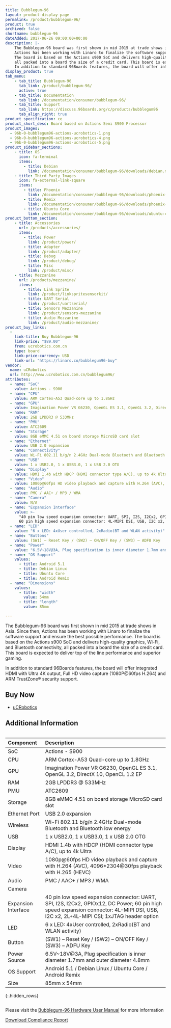 ```yaml
---
title: Bubblegum-96
layout: product-display-page
permalink: /product/bubblegum-96/
product: true
archived: false
shortname: bubblegum-96
dateAdded: 2017-06-26 09:00:00+00:00
description: |-
    The Bubblegum-96 board was first shown in mid 2015 at trade shows in Asia. Since then,
    Actions has been working with Linaro to finalize the software support and ensure the best possible performance.
    The board is based on the Actions s900 SoC and delivers high-quality graphics, Wi-Fi, and Bluetooth® connectivity,
    all packed into a board the size of a credit card. This board is expected to deliver top of the line performance and superior gaming.
    In addition to standard 96Boards features, the board will offer integrated HDMI with Ultra 4K output, Full HD video capture (1080P@60fps H.264) and ARM TrustZone® security support.
display_product: true
tab_menu:
    - tab_title: Bubblegum-96
      tab_link: /product/bubblegum-96/
      active: true
    - tab_title: Documentation
      tab_link: /documentation/consumer/bubblegum-96/
    - tab_title: Support
      tab_link: https://discuss.96boards.org/c/products/bubblegum96
      tab_align_right: true
product_specification: ce
product_short_desc: Board based on Actions Semi S900 Processor
product_images:
  - 96b-0-bubblegum96-actions-ucrobotics-1.png
  - 96b-0-bubblegum96-actions-ucrobotics-4.png
  - 96b-0-bubblegum96-actions-ucrobotics-5.png
product_sidebar_sections:
    - title: OS
      icon: fa-terminal
      items:
        - title: Debian
          link: /documentation/consumer/bubblegum-96/downloads/debian.md.html
    - title: Third Party Images
      icon: fa-external-link-square
      items:
        - title: Phoenix
          link: /documentation/consumer/bubblegum-96/downloads/phoenix-remix.md.html
        - title: Remix
          link: /documentation/consumer/bubblegum-96/downloads/phoenix-remix.md.html
        - title: Ubuntu Core
          link: /documentation/consumer/bubblegum-96/downloads/ubuntu-core.md.html
product_bottom_section:
    - title: Accessories
      url: /products/accessories/
      items:
        - title: Power
          link: /product/power/
        - title: Adapter
          link: /product/adapter/
        - title: Debug
          link: /product/debug/
        - title: Misc
          link: /product/misc/
    - title: Mezzanine
      url: /products/mezzanine/
      items:
        - title: Link Sprite
          link: /product/linkspritesensorkit/
        - title: UART Serial
          link: /product/uartserial/
        - title: Sensors Mezzanine
          link: /product/sensors-mezzanine
        - title: Audio Mezzanine
          link: /product/audio-mezzanine/
product_buy_links:
  -
    link-title: Buy Bubblegum-96
    link-price: "$89.00"
    from: ucrobotics.com.cn
    type: board
    link-price-currency: USD
    link-url: "https://linaro.co/bubblegum96-buy"
vendor:
  name: uCRobotics
  url: http://www.ucrobotics.com.cn/bubblegum96/
attributes:
  - name: "SoC"
    value: Actions - S900
  - name: "CPU"
    value: ARM Cortex-A53 Quad-core up to 1.8GHz
  - name: "GPU"
    value: Imagination Power VR G6230, OpenGL ES 3.1, OpenGL 3.2, DirectX 10, OpenCL 1.2 EP
  - name: "RAM"
    value: 2GB LPDDR3 @ 533MHz
  - name: "PMU"
    value: ATC2609
  - name: "Storage"
    value: 8GB eMMC 4.51 on board storage MicroSD card slot
  - name: "Ethernet"
    value: USB 2.0 expansion
  - name: "Connectivity"
    value: Wi-Fi 802.11 b/g/n 2.4GHz Dual-mode Bluetooth and Bluetooth low energy
  - name: "USB"
    value: 1 x USB2.0, 1 x USB3.0, 1 x USB 2.0 OTG
  - name: "Display"
    value: HDMI 1.4b with HDCP (HDMI connector type A/C), up to 4k Ultra
  - name: "Video"
    value: 1080p@60fps HD video playback and capture with H.264 (AVC), 4096*2304@30fps playback with H.265 (HEVC)
  - name: "Audio"
    value: PMC / AAC+ / MP3 / WMA
  - name: "Camera"
    value: N/A
  - name: "Expansion Interface"
    value: >-
      "40 pin low speed expansion connector: UART, SPI, I2S, I2Cx2, GPIOx12, DC Power;
      60 pin high speed expansion connector: 4L-MIPI DSI, USB, I2C x2, 2L+4L-MIPI CSI; 1xJTAG header option"
  - name: "LED"
    value: "6 x LED: 4xUser controlled, 2xRadio(BT and WLAN activity)"
  - name: "Buttons"
    value: (SW1) – Reset Key / (SW2) – ON/OFF Key / (SW3) – ADFU Key
  - name: "Power"
    value: "6.5V~18V@3A, Plug specification is inner diameter 1.7mm and outer diameter 4.8mm"
  - name: "OS Support"
    values:
      - title: Android 5.1
      - title: Debian Linux
      - title: Ubuntu Core
      - title: Android Remix
  - name: "Dimensions"
    values:
      - title: "width"
        value: 54mm
      - title: "length"
        value: 85mm

---
```

The Bubblegum-96 board was first shown in mid 2015 at trade shows in Asia. Since then,  Actions has been working with Linaro to finalize the software support
and ensure the best possible performance. The board is based on the Actions s900 SoC and delivers high-quality graphics, Wi-Fi, and Bluetooth connectivity, all
packed into a board the size of a credit card. This board is expected to deliver top of the line performance and superior gaming.

In addition to standard 96Boards features, the board will offer integrated HDMI with Ultra 4K output, Full HD video capture (1080P@60fps H.264) and ARM
TrustZone® security support.

## Buy Now

- [uCRobotics](http://linaro.co/bubblegum96-buy)

## Additional Information

<div style="overflow-x:scroll;" markdown="1">

|   Component          |   Description                                                                                          |
|:---------------------|:-------------------------------------------------------------------------------------------------------|
|  SoC                 | Actions - S900                                                                                         |
|  CPU                 | ARM Cortex-A53 Quad-core up to 1.8GHz                                                                  |
|  GPU                 | Imagination Power VR G6230, OpenGL ES 3.1, OpenGL 3.2, DirectX 10, OpenCL 1.2 EP                       |
|  RAM                 | 2GB LPDDR3 @ 533MHz                                                                                    |
|  PMU                 | ATC2609                                                                                                |
|  Storage             | 8GB eMMC 4.51 on board storage MicroSD card slot	                                                |
|  Ethernet Port       | USB 2.0 expansion                                                                                      |
|  Wireless            | Wi-Fi 802.11 b/g/n 2.4GHz Dual-mode Bluetooth and Bluetooth low energy                                 |
|  USB                 | 1 x USB2.0, 1 x USB3.0, 1 x USB 2.0 OTG                                                                |
|  Display             | HDMI 1.4b with HDCP (HDMI connector type A/C), up to 4k Ultra                                          |
|  Video               | 1080p@60fps HD video playback and capture with H.264 (AVC), 4096*2304@30fps playback with H.265 (HEVC) |
|  Audio               | PMC / AAC+ / MP3 / WMA                                                                                 |
|  Camera              |                                                                              |
|  Expansion Interface | 40 pin low speed expansion connector: UART, SPI, I2S, I2Cx2, GPIOx12, DC Power; 60 pin high speed expansion connector: 4L-MIPI DSI, USB, I2C x2, 2L+4L-MIPI CSI; 1xJTAG header option                                                       |
|  LED                 | 6 x LED: 4xUser controlled, 2xRadio(BT and WLAN activity)                                               |
|  Button              | (SW1) – Reset Key / (SW2) – ON/OFF Key / (SW3) – ADFU Key                                                |
|  Power Source        | 6.5V~18V@3A, Plug specification is inner diameter 1.7mm and outer diameter 4.8mm  |
|  OS Support          | Android 5.1 / Debian Linux / Ubuntu Core / Android Remix                                          |
|  Size                | 85mm x 54mm                                                                     |
{:.hidden_rows}
</div>

Please visit the [Bubblegum-96 Hardware User Manual](https://github.com/96boards/documentation/blob/master/consumer/bubblegum-96/hardware-docs/HardwareManual_Bubblegum96_S900_V1.1.pdf) for more information

<a href="/documentation/consumer/bubblegum-96/hardware-docs/files/compliance-bubblegum96.pdf" class="btn blog-read-more-btn center-block">Download Compliance Report</a>
